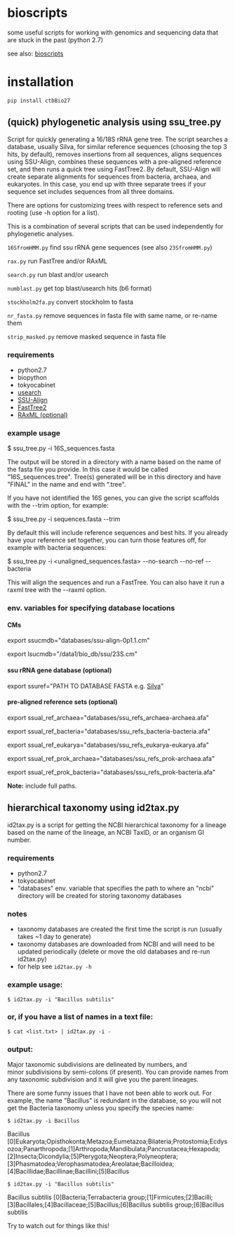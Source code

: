 # bioscripts

some useful scripts for working with genomics and sequencing data that are stuck in the past (python 2.7)

see also: [bioscripts](https://github.com/christophertbrown/bioscripts)

# installation

`pip install ctbBio27`

## (quick) phylogenetic analysis using ssu_tree.py

Script for quickly generating a 16/18S rRNA gene tree. The script searches a database, usually Silva, for similar reference sequences (choosing the top 3 hits, by default), removes insertions from all sequences, aligns sequences using SSU-Align, combines these sequences with a pre-aligned reference set, and then runs a quick tree using FastTree2. By default, SSU-Align will create separate alignments for sequences from bacteria, archaea, and eukaryotes. In this case, you end up with three separate trees if your sequence set includes sequences from all three domains.

There are options for customizing trees with respect to reference sets and rooting (use -h option for a list).

This is a combination of several scripts that can be used independently for phylogenetic analyses.

`16SfromHMM.py` find ssu rRNA gene sequences (see also `23SfromHMM.py`)

`rax.py` run FastTree and/or RAxML

`search.py` run blast and/or usearch

`numblast.py` get top blast/usearch hits (b6 format)

`stockholm2fa.py` convert stockholm to fasta

`nr_fasta.py` remove sequences in fasta file with same name, or re-name them

`strip_masked.py` remove masked sequence in fasta file

### requirements

* python2.7
* biopython
* tokyocabinet
* [usearch](https://www.drive5.com/usearch/)
* [SSU-Align](http://eddylab.org/software/ssu-align/)
* [FastTree2](http://www.microbesonline.org/fasttree/)
* [RAxML (optional)](https://sco.h-its.org/exelixis/web/software/raxml/index.html)

### example usage

$ ssu_tree.py -i 16S_sequences.fasta

The output will be stored in a directory with a name based on the name of the fasta file you provide. In this case it would be called “16S_sequences.tree". Tree(s) generated will be in this directory and have "FINAL" in the name and end with “.tree".

If you have not identified the 16S genes, you can give the script scaffolds with the --trim option, for example:

$ ssu_tree.py -i sequences.fasta --trim

By default this will include reference sequences and best hits. If you already have your reference set together, you can turn those features off, for example with bacteria sequences:

$ ssu_tree.py -i <unaligned_sequences.fasta> --no-search --no-ref --bacteria

This will align the sequences and run a FastTree. You can also have it run a raxml tree with the --raxml option.

### env. variables for specifying database locations

#### CMs

export ssucmdb="databases/ssu-align-0p1.1.cm"

export lsucmdb="/data1/bio_db/ssu/23S.cm"

#### ssu rRNA gene database (optional)

export ssuref="PATH TO DATABASE FASTA e.g. [Silva](https://www.arb-silva.de)"

#### pre-aligned reference sets (optional)

export ssual_ref_archaea="databases/ssu_refs_archaea-archaea.afa"

export ssual_ref_bacteria="databases/ssu_refs_bacteria-bacteria.afa"

export ssual_ref_eukarya="databases/ssu_refs_eukarya-eukarya.afa"

export ssual_ref_prok_archaea="databases/ssu_refs_prok-archaea.afa"

export ssual_ref_prok_bacteria="databases/ssu_refs_prok-bacteria.afa"

**Note:** include full paths.

## hierarchical taxonomy using id2tax.py

id2tax.py is a script for getting the NCBI hierarchical taxonomy for a lineage based on the name of the lineage, an NCBI TaxID, or an organism GI number.

### requirements

* python2.7 
* tokyocabinet
* "databases" env. variable that specifies the path to where an "ncbi" directory will be created for storing taxonomy databases

### notes

* taxonomy databases are created the first time the script is run (usually takes ~1 day to generate) 
* taxonomy databases are downloaded from NCBI and will need to be updated periodically (delete or move the old databases and re-run id2tax.py)
* for help see `id2tax.py -h`

### example usage:

`$ id2tax.py -i "Bacillus subtilis"`

### or, if you have a list of names in a text file:

`$ cat <list.txt> | id2tax.py -i -`

### output:

Major taxonomic subdivisions are delineated by numbers, and minor subdivisions by semi-colons (if present). You can provide names from any taxonomic subdivision and it will give you the parent lineages. 

There are some funny issues that I have not been able to work out. For example, the name "Bacillus" is redundant in the database, so you will not get the Bacteria taxonomy unless you specify the species name:

`$ id2tax.py -i Bacillus`

Bacillus	[0]Eukaryota;Opisthokonta;Metazoa;Eumetazoa;Bilateria;Protostomia;Ecdysozoa;Panarthropoda;[1]Arthropoda;Mandibulata;Pancrustacea;Hexapoda;[2]Insecta;Dicondylia;[5]Pterygota;Neoptera;Polyneoptera;[3]Phasmatodea;Verophasmatodea;Areolatae;Bacilloidea;[4]Bacillidae;Bacillinae;Bacillini;[5]Bacillus

`$ id2tax.py -i "Bacillus subtilis"`

Bacillus subtilis	[0]Bacteria;Terrabacteria group;[1]Firmicutes;[2]Bacilli;[3]Bacillales;[4]Bacillaceae;[5]Bacillus;[6]Bacillus subtilis group;[6]Bacillus subtilis

Try to watch out for things like this!
